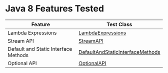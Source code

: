 # Java 8 Features Tested

| Feature                                         | Test Class                                                                                           |
|-------------------------------------------------|------------------------------------------------------------------------------------------------------|
| Lambda Expressions                              | [LambdaExpressions](src/main/java/io/bmeurant/java8/features/LambdaExpressions.java)                 |
| Stream API                                      | [StreamAPI](src/main/java/io/bmeurant/java8/features/StreamAPI.java)                                 |
| Default and Static Interface Methods            | [DefaultAndStaticInterfaceMethods](src/main/java/io/bmeurant/java8/features/DefaultAndStaticInterfaceMethods.java) |
| Optional API                                    | [OptionalAPI](src/main/java/io/bmeurant/java8/features/OptionalAPI.java)                             |